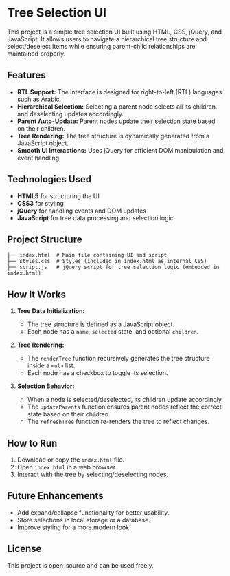 # Tree Selection UI

This project is a simple tree selection UI built using HTML, CSS, jQuery, and JavaScript. It allows users to navigate a hierarchical tree structure and select/deselect items while ensuring parent-child relationships are maintained properly.

## Features
- **RTL Support:** The interface is designed for right-to-left (RTL) languages such as Arabic.
- **Hierarchical Selection:** Selecting a parent node selects all its children, and deselecting updates accordingly.
- **Parent Auto-Update:** Parent nodes update their selection state based on their children.
- **Tree Rendering:** The tree structure is dynamically generated from a JavaScript object.
- **Smooth UI Interactions:** Uses jQuery for efficient DOM manipulation and event handling.

## Technologies Used
- **HTML5** for structuring the UI
- **CSS3** for styling
- **jQuery** for handling events and DOM updates
- **JavaScript** for tree data processing and selection logic

## Project Structure
```
├── index.html  # Main file containing UI and script
├── styles.css  # Styles (included in index.html as internal CSS)
├── script.js   # jQuery script for tree selection logic (embedded in index.html)
```

## How It Works
1. **Tree Data Initialization:**
   - The tree structure is defined as a JavaScript object.
   - Each node has a `name`, `selected` state, and optional `children`.

2. **Tree Rendering:**
   - The `renderTree` function recursively generates the tree structure inside a `<ul>` list.
   - Each node has a checkbox to toggle its selection.

3. **Selection Behavior:**
   - When a node is selected/deselected, its children update accordingly.
   - The `updateParents` function ensures parent nodes reflect the correct state based on their children.
   - The `refreshTree` function re-renders the tree to reflect changes.

## How to Run
1. Download or copy the `index.html` file.
2. Open `index.html` in a web browser.
3. Interact with the tree by selecting/deselecting nodes.

## Future Enhancements
- Add expand/collapse functionality for better usability.
- Store selections in local storage or a database.
- Improve styling for a more modern look.

## License
This project is open-source and can be used freely.


